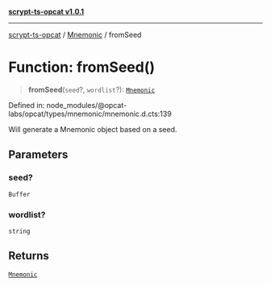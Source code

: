 [**scrypt-ts-opcat v1.0.1**](../../../README.md)

***

[scrypt-ts-opcat](../../../README.md) / [Mnemonic](../README.md) / fromSeed

# Function: fromSeed()

> **fromSeed**(`seed`?, `wordlist`?): [`Mnemonic`](../../../classes/Mnemonic.md)

Defined in: node\_modules/@opcat-labs/opcat/types/mnemonic/mnemonic.d.cts:139

Will generate a Mnemonic object based on a seed.

## Parameters

### seed?

`Buffer`

### wordlist?

`string`

## Returns

[`Mnemonic`](../../../classes/Mnemonic.md)
